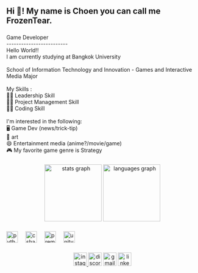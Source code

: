 <h2 align="left">Hi 👋! My name is Choen you can call me FrozenTear.</h2>

###

<p align="left">Game Developer<br>-------------------------<br>Hello World!!<br>I am currently studying at Bangkok University<br><br>School of Information Technology and Innovation - Games and Interactive Media Major<br><br>My Skills :<br>👨‍🏫 Leadership Skill<br>🏃‍♂️ Project Management Skill<br>👨‍💻 Coding Skill<br><br>I'm interested in the following:<br>🖥️ Game Dev (news/trick-tip)<br>🎨 art<br>😄 Entertainment media (anime?/movie/game)<br>🎮 My favorite game genre is Strategy</p>

###

<div align="center">
  <img src="https://github-readme-stats.vercel.app/api?username=froz4d&hide_title=false&hide_rank=false&show_icons=true&include_all_commits=true&count_private=true&disable_animations=false&theme=dracula&locale=en&hide_border=false" height="150" alt="stats graph"  />
  <img src="https://github-readme-stats.vercel.app/api/top-langs?username=froz4d&locale=en&hide_title=false&layout=compact&card_width=320&langs_count=5&theme=dracula&hide_border=false" height="150" alt="languages graph"  />
</div>

###

<div align="left">
  <img src="https://cdn.jsdelivr.net/gh/devicons/devicon/icons/python/python-original.svg" height="30" alt="python logo"  />
  <img width="12" />
  <img src="https://cdn.jsdelivr.net/gh/devicons/devicon/icons/csharp/csharp-original.svg" height="30" alt="csharp logo"  />
  <img width="12" />
  <img src="https://cdn.jsdelivr.net/gh/devicons/devicon/icons/premierepro/premierepro-original.svg" height="30" alt="premierepro logo"  />
  <img width="12" />
  <img src="https://cdn.jsdelivr.net/gh/devicons/devicon/icons/unity/unity-original.svg" height="30" alt="unity logo"  />
</div>

###

<div align="center">
  <a href="https://www.instagram.com/choen_3d_/" target="_blank">
    <img src="https://img.shields.io/static/v1?message=Instagram&logo=instagram&label=choen_3d_&color=E4405F&logoColor=white&labelColor=&style=for-the-badge" height="35" alt="instagram logo"  />
  </a>
  <img src="https://img.shields.io/static/v1?message=Discord&logo=discord&label=frozentearz&color=7289DA&logoColor=white&labelColor=&style=for-the-badge" height="35" alt="discord logo"  />
  <img src="https://img.shields.io/static/v1?message=Gmail&logo=gmail&label=choen1022@gmail.com&color=D14836&logoColor=white&labelColor=&style=for-the-badge" height="35" alt="gmail logo"  />
  <a href="https://www.linkedin.com/in/yotsaphat-lapharotkit-474561266/" target="_blank">
    <img src="https://img.shields.io/static/v1?message=LinkedIn&logo=linkedin&label=&color=0077B5&logoColor=white&labelColor=&style=for-the-badge" height="35" alt="linkedin logo"  />
  </a>
</div>

###
